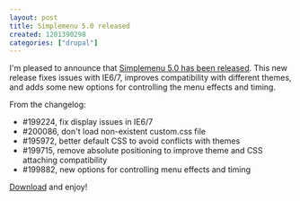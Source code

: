 ```yaml
--- 
layout: post
title: Simplemenu 5.0 released
created: 1201390298
categories: ["drupal"]
---
```

I'm pleased to announce that <a href="http://drupal.org/project/simplemenu">Simplemenu 5.0 has been released</a>. This new release fixes issues with IE6/7, improves compatibility with different themes, and adds some new options for controlling the menu effects and timing.

From the changelog: 

- #199224, fix display issues in IE6/7 
- #200086, don't load non-existent custom.css file
- #195972, better default CSS to avoid conflicts with themes
- #199715, remove absolute positioning to improve theme and CSS attaching compatibility
- #199882, new options for controlling menu effects and timing

<a href="http://ftp.drupal.org/files/projects/simplemenu-5.x-5.0.tar.gz">Download</a> and enjoy!
